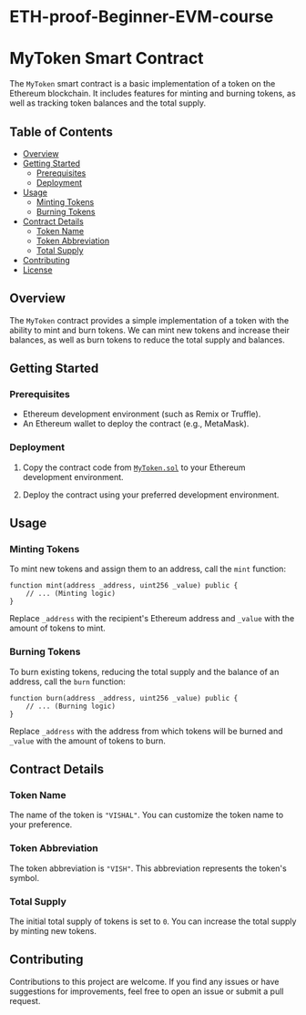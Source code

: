 # ETH-proof-Beginner-EVM-course
# MyToken Smart Contract

The `MyToken` smart contract is a basic implementation of a token on the Ethereum blockchain. It includes features for minting and burning tokens, as well as tracking token balances and the total supply.

## Table of Contents

- [Overview](#overview)
- [Getting Started](#getting-started)
  - [Prerequisites](#prerequisites)
  - [Deployment](#deployment)
- [Usage](#usage)
  - [Minting Tokens](#minting-tokens)
  - [Burning Tokens](#burning-tokens)
- [Contract Details](#contract-details)
  - [Token Name](#token-name)
  - [Token Abbreviation](#token-abbreviation)
  - [Total Supply](#total-supply)
- [Contributing](#contributing)
- [License](#license)

## Overview

The `MyToken` contract provides a simple implementation of a token with the ability to mint and burn tokens. We can mint new tokens and increase their balances, as well as burn tokens to reduce the total supply and balances.

## Getting Started

### Prerequisites

- Ethereum development environment (such as Remix or Truffle).
- An Ethereum wallet to deploy the contract (e.g., MetaMask).

### Deployment

1. Copy the contract code from [`MyToken.sol`](MyToken.sol) to your Ethereum development environment.

2. Deploy the contract using your preferred development environment.

## Usage

### Minting Tokens

To mint new tokens and assign them to an address, call the `mint` function:

```solidity
function mint(address _address, uint256 _value) public {
    // ... (Minting logic)
}
```

Replace `_address` with the recipient's Ethereum address and `_value` with the amount of tokens to mint.

### Burning Tokens

To burn existing tokens, reducing the total supply and the balance of an address, call the `burn` function:

```solidity
function burn(address _address, uint256 _value) public {
    // ... (Burning logic)
}
```

Replace `_address` with the address from which tokens will be burned and `_value` with the amount of tokens to burn.

## Contract Details

### Token Name

The name of the token is `"VISHAL"`. You can customize the token name to your preference.

### Token Abbreviation

The token abbreviation is `"VISH"`. This abbreviation represents the token's symbol.

### Total Supply

The initial total supply of tokens is set to `0`. You can increase the total supply by minting new tokens.

## Contributing

Contributions to this project are welcome. If you find any issues or have suggestions for improvements, feel free to open an issue or submit a pull request.
